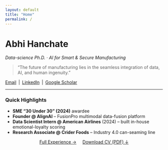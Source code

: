 ```yaml
---
layout: default
title: "Home"
permalink: /
---
```


# Abhi Hanchate  
*Data-science Ph.D. · AI for Smart & Secure Manufacturing*

> “The future of manufacturing lies in the seamless integration of data, AI, and human ingenuity.”

[Email](mailto:abhishek.hanchate@tamu.edu) | [LinkedIn](https://www.linkedin.com/in/abhishekhanchate/) | [Google Scholar](https://scholar.google.com/citations?user=TtxXRU0AAAAJ)

---

### Quick Highlights
- **SME “30 Under 30” (2024)** awardee  
- **Founder @ AlignAI** – FusionPro multimodal data-fusion platform  
- **Data Scientist Intern @ American Airlines** (2024) – built in-house emotional-loyalty scoring  
- **Research Associate @ Crider Foods** – Industry 4.0 can-seaming line  

<div align="center">
  <a class="btn" href="/experience/">Full Experience →</a>
  &nbsp; &nbsp;
  <a class="btn" href="/assets/Abhishek_Hanchate_CV.pdf">Download CV (PDF) ↓</a>
</div>
